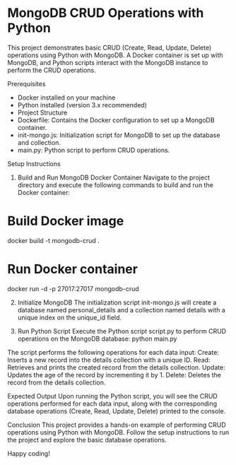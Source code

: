 # MongoDB CRUD Operations with Python

This project demonstrates basic CRUD (Create, Read, Update, Delete) operations using Python with MongoDB. A Docker container is set up with MongoDB, and Python scripts interact with the MongoDB instance to perform the CRUD operations.

Prerequisites
- Docker installed on your machine
- Python installed (version 3.x recommended)
- Project Structure
- Dockerfile: Contains the Docker configuration to set up a MongoDB container.
- init-mongo.js: Initialization script for MongoDB to set up the database and collection.
- main.py: Python script to perform CRUD operations.

Setup Instructions
1. Build and Run MongoDB Docker Container
Navigate to the project directory and execute the following commands to build and run the Docker container:

# Build Docker image
docker build -t mongodb-crud .

# Run Docker container
docker run -d -p 27017:27017 mongodb-crud

2. Initialize MongoDB
The initialization script init-mongo.js will create a database named personal_details and a collection named details with a unique index on the unique_id field.

3. Run Python Script
Execute the Python script script.py to perform CRUD operations on the MongoDB database:
python main.py

The script performs the following operations for each data input:
Create: Inserts a new record into the details collection with a unique ID.
Read: Retrieves and prints the created record from the details collection.
Update: Updates the age of the record by incrementing it by 1.
Delete: Deletes the record from the details collection.

Expected Output
Upon running the Python script, you will see the CRUD operations performed for each data input, along with the corresponding database operations (Create, Read, Update, Delete) printed to the console.

Conclusion
This project provides a hands-on example of performing CRUD operations using Python with MongoDB. Follow the setup instructions to run the project and explore the basic database operations.

Happy coding!
